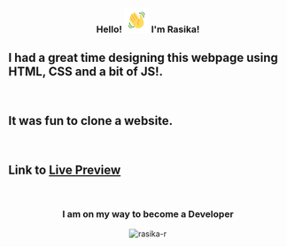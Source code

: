 <h3 align="center">
    Hello!
    <img src="wave.gif" 
         alt="Waving hand gif"
         height="45"
         width="45" />
    I'm Rasika!
</h3>


## I had a great time designing this webpage using HTML, CSS and a bit of JS!.

<br>

## It was fun to clone a website.

<br>

## Link to <a target="_blank" href="https://rasika-r.github.io/youtube-clone/">Live Preview</a>

<br>

<h3 align="center">I am on my way to become a Developer</h3>


<p align="center"><img  src="https://github-readme-streak-stats.herokuapp.com/?user=rasika-r" alt="rasika-r" /></p>
